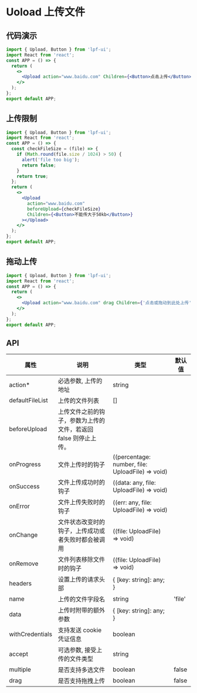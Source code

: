 # Uoload 上传文件

## 代码演示

```jsx
import { Upload, Button } from 'lpf-ui';
import React from 'react';
const APP = () => {
  return (
    <>
      <Upload action="www.baidu.com" Children={<Button>点击上传</Button>}></Upload>
    </>
  );
};
export default APP;
```

## 上传限制

```jsx
import { Upload, Button } from 'lpf-ui';
import React from 'react';
const APP = () => {
  const checkFileSize = (file) => {
    if (Math.round(file.size / 1024) > 50) {
      alert('file too big');
      return false;
    }
    return true;
  };
  return (
    <>
      <Upload
        action="www.baidu.com"
        beforeUpload={checkFileSize}
        Children={<Button>不能传大于50kb</Button>}
      ></Upload>
    </>
  );
};
export default APP;
```

## 拖动上传

```jsx
import { Upload, Button } from 'lpf-ui';
import React from 'react';
const APP = () => {
  return (
    <>
      <Upload action="www.baidu.com" drag Children={'点击或拖动到此处上传'}></Upload>
    </>
  );
};
export default APP;
```

## API

| 属性 | 说明 | 类型 | 默认值 |
| --- | --- | --- | --- |
| action\* | 必选参数, 上传的地址 | string |  |
| defaultFileList | 上传的文件列表 | [] |  |
| beforeUpload | 上传文件之前的钩子，参数为上传的文件，若返回 false 则停止上传。 |  |  |
| onProgress | 文件上传时的钩子 | ((percentage: number, file: UploadFile) => void) |  |
| onSuccess | 文件上传成功时的钩子 | ((data: any, file: UploadFile) => void) |  |
| onError | 文件上传失败时的钩子 | ((err: any, file: UploadFile) => void) |  |
| onChange | 文件状态改变时的钩子，上传成功或者失败时都会被调用 | ((file: UploadFile) => void) |  |
| onRemove | 文件列表移除文件时的钩子 | ((file: UploadFile) => void) |  |
| headers | 设置上传的请求头部 | { [key: string]: any; } |  |
| name | 上传的文件字段名 | string | 'file' |
| data | 上传时附带的额外参数 | { [key: string]: any; } |  |
| withCredentials | 支持发送 cookie 凭证信息 | boolean |  |
| accept | 可选参数, 接受上传的文件类型 | string |  |
| multiple | 是否支持多选文件 | boolean | false |
| drag | 是否支持拖拽上传 | boolean | false |
